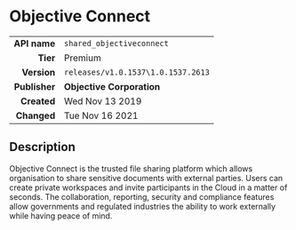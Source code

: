 # Objective Connect
| | |
|-:|-|
|**API name**|`shared_objectiveconnect`|
|**Tier**|Premium|
|**Version**|`releases/v1.0.1537\1.0.1537.2613`|
|**Publisher**|**Objective Corporation**|
|**Created**|Wed Nov 13 2019|
|**Changed**|Tue Nov 16 2021|

## Description
Objective Connect is the trusted file sharing platform which allows organisation to share sensitive documents with external parties. Users can create private workspaces and invite participants in the Cloud in a matter of seconds. The collaboration, reporting, security and compliance features allow governments and regulated industries the ability to work externally while having peace of mind.
